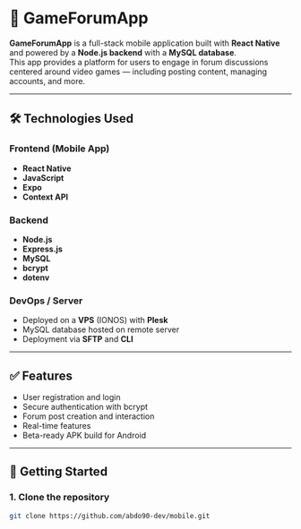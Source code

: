 # 📱 GameForumApp

**GameForumApp** is a full-stack mobile application built with **React Native** and powered by a **Node.js backend** with a **MySQL database**.  
This app provides a platform for users to engage in forum discussions centered around video games — including posting content, managing accounts, and more.

---

## 🛠 Technologies Used

### Frontend (Mobile App)
- **React Native**
- **JavaScript**
- **Expo**
- **Context API**

### Backend
- **Node.js**
- **Express.js**
- **MySQL**
- **bcrypt**
- **dotenv**

### DevOps / Server
- Deployed on a **VPS** (IONOS) with **Plesk**
- MySQL database hosted on remote server
- Deployment via **SFTP** and **CLI**

---

## ✅ Features
- User registration and login
- Secure authentication with bcrypt
- Forum post creation and interaction
- Real-time features
- Beta-ready APK build for Android

---

## 🚀 Getting Started

### 1. Clone the repository
```bash
git clone https://github.com/abdo90-dev/mobile.git
